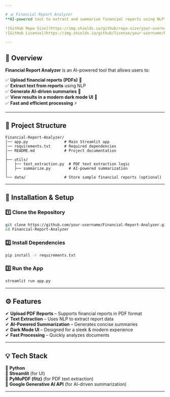 ```yaml
---

# 📊 Financial Report Analyzer  
**AI-powered tool to extract and summarize financial reports using NLP**  

![GitHub Repo Size](https://img.shields.io/github/repo-size/your-username/Financial-Report-Analyzer?color=blue&style=flat)  
![GitHub License](https://img.shields.io/github/license/your-username/Financial-Report-Analyzer?color=yellow)  

---
```


## 🚀 Overview  
**Financial Report Analyzer** is an AI-powered tool that allows users to:  

✅ **Upload financial reports (PDFs)** 📄  
✅ **Extract text from reports** using NLP  
✅ **Generate AI-driven summaries** 🤖  
✅ **View results in a modern dark mode UI** 🌙  
✅ **Fast and efficient processing** ⚡  

---

## 📂 Project Structure  
```plaintext
Financial-Report-Analyzer/
│── app.py                # Main Streamlit app
│── requirements.txt      # Required dependencies
│── README.md             # Project documentation
│
├── utils/
│   ├── text_extraction.py  # PDF text extraction logic
│   ├── summarize.py        # AI-powered summarization
│
└── data/                 # Store sample financial reports (optional)
```

---

## 🔧 Installation & Setup  

### 1️⃣ Clone the Repository  
```bash
git clone https://github.com/your-username/Financial-Report-Analyzer.git
cd Financial-Report-Analyzer
```

### 2️⃣ Install Dependencies  
```bash
pip install -r requirements.txt
```

### 3️⃣ Run the App  
```bash
streamlit run app.py
```

---

## ⚙️ Features  
✔ **Upload PDF Reports** – Supports financial reports in PDF format  
✔ **Text Extraction** – Uses NLP to extract report data  
✔ **AI-Powered Summarization** – Generates concise summaries  
✔ **Dark Mode UI** – Designed for a sleek & modern experience  
✔ **Fast Processing** – Quickly analyzes documents  

---

## 💡 Tech Stack  
🚀 **Python**  
🚀 **Streamlit** (for UI)  
🚀 **PyMuPDF (fitz)** (for PDF text extraction)  
🚀 **Google Generative AI API** (for AI-driven summarization)  

---
